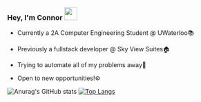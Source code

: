 ### Hey, I'm Connor <img src="https://raw.githubusercontent.com/MartinHeinz/MartinHeinz/master/wave.gif" width="30px">


- Currently a 2A Computer Engineering Student @ UWaterloo📚

- Previously a fullstack developer @ Sky View Suites🏠
 
- Trying to automate all of my problems away🤖

- Open to new opportunities!⚙️


![Anurag's GitHub stats](https://github-readme-stats.vercel.app/api?username=connor-bechthold&show_icons=true)
[![Top Langs](https://github-readme-stats.vercel.app/api/top-langs/?username=connor-bechthold&layout=compact)](https://github.com/anuraghazra/github-readme-stats)
